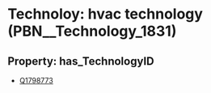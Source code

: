 # Technoloy: __hvac technology__ (PBN__Technology_1831)

## Property: has_TechnologyID

* [Q1798773](Q1798773)

